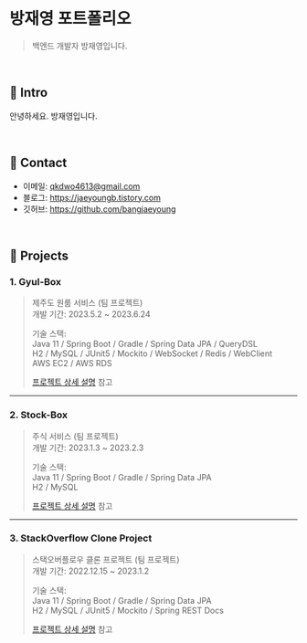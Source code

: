 # 방재영 포트폴리오
> 백엔드 개발자 방재영입니다.

</br>

## :pushpin: Intro
안녕하세요. 방재영입니다.

</br>

## :pushpin: Contact
- 이메일: qkdwo4613@gmail.com
- 블로그: https://jaeyoungb.tistory.com
- 깃허브: https://github.com/bangjaeyoung

</br>

## :pushpin: Projects
### 1. Gyul-Box
>제주도 원룸 서비스  (팀 프로젝트)  
>개발 기간: 2023.5.2 ~ 2023.6.24  
>  
>기술 스택:  
>Java 11 / Spring Boot / Gradle / Spring Data JPA / QueryDSL  
>H2 / MySQL / JUnit5 / Mockito / WebSocket / Redis / WebClient   
>AWS EC2 / AWS RDS   
>  
>[프로젝트 상세 설명](https://github.com/bangjaeyoung/gyul-box) 참고

---

### 2. Stock-Box
>주식 서비스  (팀 프로젝트)  
>개발 기간: 2023.1.3 ~ 2023.2.3  
>  
>기술 스택:  
>Java 11 / Spring Boot / Gradle / Spring Data JPA  
>H2 / MySQL   
>  
>[프로젝트 상세 설명](https://github.com/bangjaeyoung/stock-box) 참고

---

### 3. StackOverflow Clone Project
>스택오버플로우 클론 프로젝트  (팀 프로젝트)  
>개발 기간: 2022.12.15 ~ 2023.1.2  
>  
>기술 스택:  
>Java 11 / Spring Boot / Gradle / Spring Data JPA   
>H2 / MySQL / JUnit5 / Mockito / Spring REST Docs  
>  
>[프로젝트 상세 설명](https://github.com/bangjaeyoung/stack-overflow-clone) 참고

